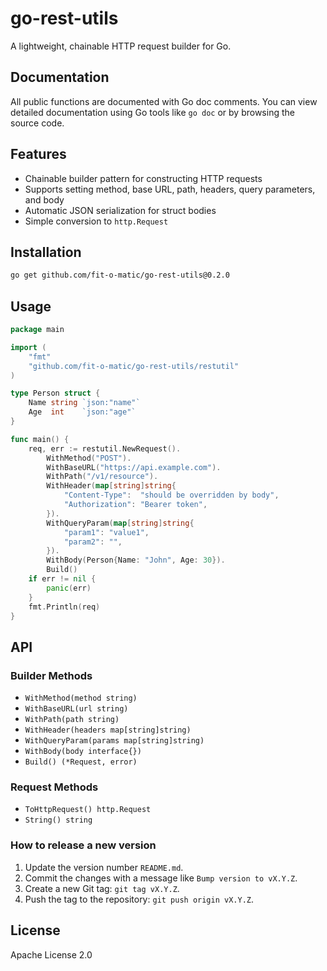 


# go-rest-utils

A lightweight, chainable HTTP request builder for Go.

## Documentation

All public functions are documented with Go doc comments. You can view detailed documentation using Go tools like `go doc` or by browsing the source code.

## Features

- Chainable builder pattern for constructing HTTP requests
- Supports setting method, base URL, path, headers, query parameters, and body
- Automatic JSON serialization for struct bodies
- Simple conversion to `http.Request`

## Installation

```sh
go get github.com/fit-o-matic/go-rest-utils@0.2.0
```

## Usage

```go
package main

import (
	"fmt"
	"github.com/fit-o-matic/go-rest-utils/restutil"
)

type Person struct {
	Name string `json:"name"`
	Age  int    `json:"age"`
}

func main() {
	req, err := restutil.NewRequest().
		WithMethod("POST").
		WithBaseURL("https://api.example.com").
		WithPath("/v1/resource").
		WithHeader(map[string]string{
			"Content-Type":  "should be overridden by body",
			"Authorization": "Bearer token",
		}).
		WithQueryParam(map[string]string{
			"param1": "value1",
			"param2": "",
		}).
		WithBody(Person{Name: "John", Age: 30}).
		Build()
	if err != nil {
		panic(err)
	}
	fmt.Println(req)
}
```

## API

### Builder Methods

- `WithMethod(method string)`
- `WithBaseURL(url string)`
- `WithPath(path string)`
- `WithHeader(headers map[string]string)`
- `WithQueryParam(params map[string]string)`
- `WithBody(body interface{})`
- `Build() (*Request, error)`

### Request Methods

- `ToHttpRequest() http.Request`
- `String() string`

### How to release a new version

1. Update the version number `README.md`.
2. Commit the changes with a message like `Bump version to vX.Y.Z`.
3. Create a new Git tag: `git tag vX.Y.Z`.
4. Push the tag to the repository: `git push origin vX.Y.Z`.

## License

Apache License 2.0
